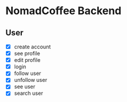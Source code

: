 # NomadCoffee Backend

## User

- [x] create account
- [x] see profile
- [x] edit profile
- [x] login
- [x] follow user
- [x] unfollow user
- [x] see user
- [x] search user

